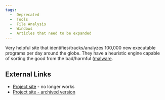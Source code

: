 ```yaml
---
tags:
  -  Deprecated 
  -  Tools
  -  File Analysis
  -  Windows
  -  Articles that need to be expanded 
---
```

Very helpful site that identifies/tracks/analyzes 100,000 new executable
programs per day around the globe. They have a heuristic engine capable
of sorting the good from the bad/harmful
([malware](malware.md).

## External Links

- [Project site](http://fileinfo.prevx.com/) - no longer works
- [Project site - archived
  version](http://archive.today/fileinfo.prevx.com)
